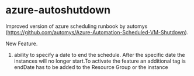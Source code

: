 # azure-autoshutdown
Improved version of azure scheduling runbook by automys (https://github.com/automys/Azure-Automation-Scheduled-VM-Shutdown).

New Feature.
1. ability to specify a date to end the schedule. After the specific date the instances will no longer start.To activate the feature an additional tag is endDate has to be added to the Resource Group or the instance
 
